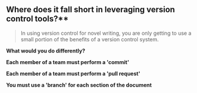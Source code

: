 
## Where does it fall short in leveraging version control tools?**
>
>In using version control for novel writing, you are only getting to use a small portion of the benefits of a version control system.
>
**What would you do differently?**


**Each member of a team must perform a 'commit'**


**Each member of a team must perform a 'pull request'**


**You must use a 'branch' for each section of the document**
